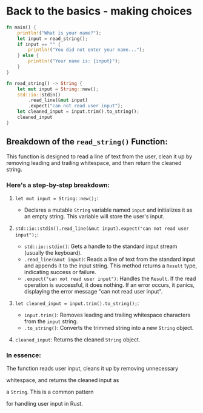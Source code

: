 # Back to the basics - making choices
```rust
fn main() {
    println!("What is your name?");
    let input = read_string();
    if input == "" {
        println!("You did not enter your name...");
    } else {
        println!("Your name is: {input}");
    }
}

fn read_string() -> String {
    let mut input = String::new();
    std::io::stdin()
        .read_line(&mut input)
        .expect("can not read user input");
    let cleaned_input = input.trim().to_string();
    cleaned_input
}
```

## Breakdown of the `read_string()` Function:

This function is designed to read a line of text from the user, clean it up by removing leading and trailing whitespace, and then return the cleaned string.

### Here's a step-by-step breakdown:

1. `let mut input = String::new();`:

    - Declares a mutable `String` variable named `input` and initializes it as an empty string. This variable will store the user's input.

2. `std::io::stdin().read_line(&mut input).expect("can not read user input");`:

    - `std::io::stdin()`: Gets a handle to the standard input stream (usually the keyboard).
    - `.read_line(&mut input)`: Reads a line of text from the standard input and appends it to the input string. This method returns a `Result` type, indicating success or failure.
    - `.expect("can not read user input")`: Handles the `Result`. If the read operation is successful, it does nothing. If an error occurs, it panics, displaying the error message "can not read user input".

3. `let cleaned_input = input.trim().to_string();`:

    - `input.trim()`: Removes leading and trailing whitespace characters from the `input` string.
    - `.to_string()`: Converts the trimmed string into a new `String` object.

4. `cleaned_input`: Returns the cleaned `String` object.


### In essence:
The function reads user input, cleans it up by removing unnecessary

whitespace, and returns the cleaned input as

a `String`. This is a common pattern

for handling user input in Rust.
